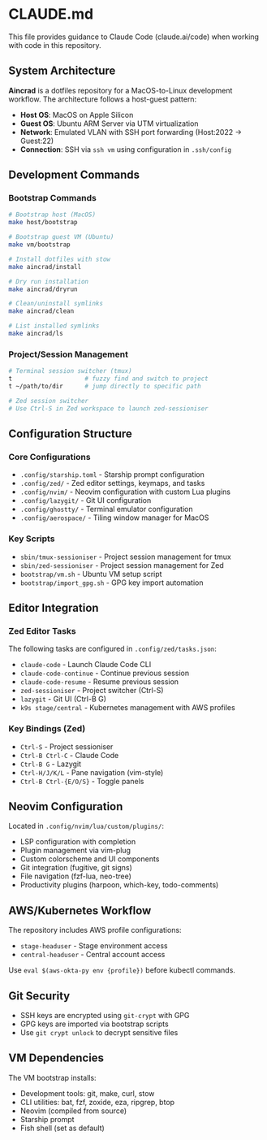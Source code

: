 # CLAUDE.md

This file provides guidance to Claude Code (claude.ai/code) when working with code in this repository.

## System Architecture

**Aincrad** is a dotfiles repository for a MacOS-to-Linux development workflow. The architecture follows a host-guest pattern:

- **Host OS**: MacOS on Apple Silicon
- **Guest OS**: Ubuntu ARM Server via UTM virtualization
- **Network**: Emulated VLAN with SSH port forwarding (Host:2022 → Guest:22)
- **Connection**: SSH via `ssh vm` using configuration in `.ssh/config`

## Development Commands

### Bootstrap Commands
```bash
# Bootstrap host (MacOS)
make host/bootstrap

# Bootstrap guest VM (Ubuntu)
make vm/bootstrap

# Install dotfiles with stow
make aincrad/install

# Dry run installation
make aincrad/dryrun

# Clean/uninstall symlinks
make aincrad/clean

# List installed symlinks
make aincrad/ls
```

### Project/Session Management
```bash
# Terminal session switcher (tmux)
t                    # fuzzy find and switch to project
t ~/path/to/dir      # jump directly to specific path

# Zed session switcher
# Use Ctrl-S in Zed workspace to launch zed-sessioniser
```

## Configuration Structure

### Core Configurations
- `.config/starship.toml` - Starship prompt configuration
- `.config/zed/` - Zed editor settings, keymaps, and tasks
- `.config/nvim/` - Neovim configuration with custom Lua plugins
- `.config/lazygit/` - Git UI configuration
- `.config/ghostty/` - Terminal emulator configuration
- `.config/aerospace/` - Tiling window manager for MacOS

### Key Scripts
- `sbin/tmux-sessioniser` - Project session management for tmux
- `sbin/zed-sessioniser` - Project session management for Zed
- `bootstrap/vm.sh` - Ubuntu VM setup script
- `bootstrap/import_gpg.sh` - GPG key import automation

## Editor Integration

### Zed Editor Tasks
The following tasks are configured in `.config/zed/tasks.json`:
- `claude-code` - Launch Claude Code CLI
- `claude-code-continue` - Continue previous session
- `claude-code-resume` - Resume previous session
- `zed-sessioniser` - Project switcher (Ctrl-S)
- `lazygit` - Git UI (Ctrl-B G)
- `k9s stage/central` - Kubernetes management with AWS profiles

### Key Bindings (Zed)
- `Ctrl-S` - Project sessioniser
- `Ctrl-B Ctrl-C` - Claude Code
- `Ctrl-B G` - Lazygit
- `Ctrl-H/J/K/L` - Pane navigation (vim-style)
- `Ctrl-B Ctrl-{E/O/S}` - Toggle panels

## Neovim Configuration

Located in `.config/nvim/lua/custom/plugins/`:
- LSP configuration with completion
- Plugin management via vim-plug
- Custom colorscheme and UI components
- Git integration (fugitive, git signs)
- File navigation (fzf-lua, neo-tree)
- Productivity plugins (harpoon, which-key, todo-comments)

## AWS/Kubernetes Workflow

The repository includes AWS profile configurations:
- `stage-headuser` - Stage environment access
- `central-headuser` - Central account access

Use `eval $(aws-okta-py env {profile})` before kubectl commands.

## Git Security

- SSH keys are encrypted using `git-crypt` with GPG
- GPG keys are imported via bootstrap scripts
- Use `git crypt unlock` to decrypt sensitive files

## VM Dependencies

The VM bootstrap installs:
- Development tools: git, make, curl, stow
- CLI utilities: bat, fzf, zoxide, eza, ripgrep, btop
- Neovim (compiled from source)
- Starship prompt
- Fish shell (set as default)
